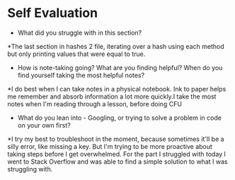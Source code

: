 # Self Evaluation

- What did you struggle with in this section?

*The last section in hashes 2 file, iterating over a hash using each method but only printing values that were equal to true.

- How is note-taking going? What are you finding helpful? When do you find yourself taking the most helpful notes?

*I do best when I can take notes in a physical notebook. Ink to paper helps me remember and absorb information a lot more quickly.I take the most notes when I'm reading through a lesson, before doing CFU

- What do you lean into - Googling, or trying to solve a problem in code on your own first?

*I try my best to troubleshoot in the moment, because sometimes it'll be a silly error, like missing a key. But I'm trying to be more proactive about taking steps before I get overwhelmed. For the part I struggled with today I went to Stack Overflow and was able to find a simple solution to what I was struggling with. 
